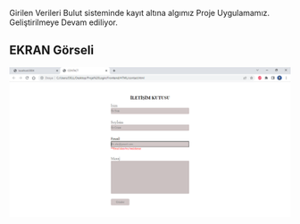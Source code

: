 Girilen Verileri Bulut sisteminde kayıt altına algımız
Proje Uygulamamız. Geliştirilmeye Devam ediliyor.

  <h2>EKRAN Görseli</h2>

 ![](./Frontend/ASENT/contact.png)

